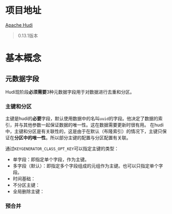 # 项目地址
[Apache Hudi](https://hudi.apache.org/cn/)
> 0.13.1版本

# 基本概念
## 元数据字段
Hudi现阶段**必须需要**3种元数据字段用于对数据进行去重和分区。
### 主键和分区
主键是hudi的**必要**字段，默认使用数据中的名叫`uuid`的字段。他决定了数据的索引，并与其他参数一起保证数据的唯一性。这在数据需要更新时很有用。
在hudi中，主键和分区是有关联性的，这是由于在默认（布隆索引）的情况下，主键只保证在**分区中的唯一性**。所以部分主键的配置与分区配置有关联。

通过`KEYGENERATOR_CLASS_OPT_KEY`可以指定主键的类型：
- 单字段：即指定单个字段，作为主键。
- 多字段（默认）：即指定多个字段组成的元组作为主键。也可以只指定单个字段。
- 时间基础：
- 不分区主键：
- 全局删除主键：


### 预合并
